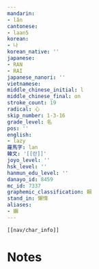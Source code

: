 ```yaml
---
mandarin:
- lǎn
cantonese:
- laan5
korean:
- 나
korean_native: ''
japanese:
- RAN
- RAI
japanese_nanori: ''
vietnamese:
middle_chinese_initial: l
middle_chinese_final: ɑn
stroke_count: 19
radical: 心
skip_number: 1-3-16
grade_level: 名
pos: ''
english:
- lazy
羅馬字: lan
韓文: '[[란]]'
joyo_level: ''
hsk_level: ''
hanmun_edu_level: ''
danayo_id: 8459
mc_id: 7337
graphemic_classification: 賴
stand_in: 懶惰
aliases:
- 嬾
---
```

```meta-bind-embed
[[nav/char_info]]
```

# Notes

